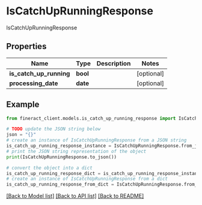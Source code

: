 # IsCatchUpRunningResponse

IsCatchUpRunningResponse

## Properties

Name | Type | Description | Notes
------------ | ------------- | ------------- | -------------
**is_catch_up_running** | **bool** |  | [optional] 
**processing_date** | **date** |  | [optional] 

## Example

```python
from fineract_client.models.is_catch_up_running_response import IsCatchUpRunningResponse

# TODO update the JSON string below
json = "{}"
# create an instance of IsCatchUpRunningResponse from a JSON string
is_catch_up_running_response_instance = IsCatchUpRunningResponse.from_json(json)
# print the JSON string representation of the object
print(IsCatchUpRunningResponse.to_json())

# convert the object into a dict
is_catch_up_running_response_dict = is_catch_up_running_response_instance.to_dict()
# create an instance of IsCatchUpRunningResponse from a dict
is_catch_up_running_response_from_dict = IsCatchUpRunningResponse.from_dict(is_catch_up_running_response_dict)
```
[[Back to Model list]](../README.md#documentation-for-models) [[Back to API list]](../README.md#documentation-for-api-endpoints) [[Back to README]](../README.md)


